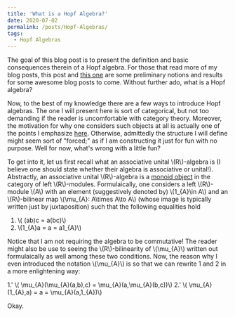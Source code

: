 ```yaml
---
title: 'What is a Hopf Algebra?'
date: 2020-07-02
permalink: /posts/Hopf-Algebras/
tags:
  - Hopf Algebras
---
```


The goal of this blog post is to present the definition and basic consequences therein of a Hopf algebra. For those that read more of my blog posts, this post and [this one](https://almosttrivial.github.io/posts/Tensor-Categories/) are some preliminary notions and results for some awesome blog posts to come. Without further ado, what is a Hopf algebra?

Now, to the best of my knowledge there are a few ways to introduce Hopf algebras. The one I will present here is sort of categorical, but not too demanding if the reader is uncomfortable with category theory. Moreover, the motivation for why one considers such objects at all is actually one of the points I emphasize [here](https://almosttrivial.github.io/posts/Hopf-Algebras-and-Tensor-Categories-a-love-story/). Otherwise, admittedly the structure I will define might seem sort of "forced;" as if I am constructing it just for fun with no purpose. Well for now, what's wrong with a little fun?

To get into it, let us first recall what an associative unital \\(R\\)-algebra is (I believe one should state whether their algebra is associative or unital!). Abstractly, an associative unital \\(R\\)-algebra is a [monoid object](https://almosttrivial.github.io/posts/OnMonoidAndModuleObjects/) in the category of left \\(R\\)-modules. Formulaically, one considers a left \\(R\\)-module \\(A\\) with an element (suggestively denoted by) \\(1\_{A}\in A\\) and an \\(R\\)-bilinear map \\(\mu\_{A}: A\times A\to A\\) (whose image is typically written just by juxtaposition) such that the following equalities hold

1. \\( (ab)c = a(bc)\\)
2. \\(1\_{A}a = a = a1\_{A}\\)

Notice that I am not requiring the algebra to be commutative! The reader might also be use to seeing the \\(R\\)-bilinearity of \\(\mu_{A}\\) written out formulaically as well among these two conditions. Now, the reason why I even introduced the notation \\(\mu_{A}\\) is so that we can rewrite 1 and 2 in a more enlightening way:

1.' \\( \mu\_{A}(\mu_{A}(a,b),c) = \mu\_{A}(a,\mu\_{A}(b,c))\\)
2.' \\( \mu\_{A}(1\_{A},a) = a = \mu\_{A}(a,1\_{A})\\)

Okay.
